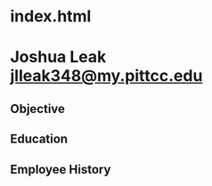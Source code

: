# index.html

<h1>Joshua Leak <br/><a href="https://www.pittcc.edu">jlleak348@my.pittcc.edu</a></h1>

<h2>Objective</h2>

<h2>Education</h2>

<h2>Employee History</h2>


